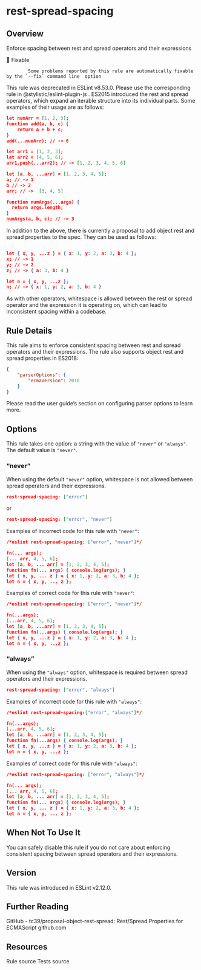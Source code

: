 
# rest-spread-spacing
## Overview
Enforce spacing between rest and spread operators and their expressions


🔧 Fixable

            Some problems reported by this rule are automatically fixable by the `--fix` command line  option
        


This rule was deprecated in ESLint v8.53.0. Please use the corresponding rule  in @stylistic/eslint-plugin-js .
ES2015 introduced the rest and spread operators, which expand an iterable structure into its individual parts. Some examples of their usage are as follows:

```json
let numArr = [1, 2, 3];
function add(a, b, c) {
    return a + b + c;
}
add(...numArr); // -> 6

let arr1 = [1, 2, 3];
let arr2 = [4, 5, 6];
arr1.push(...arr2); // -> [1, 2, 3, 4, 5, 6]

let [a, b, ...arr] = [1, 2, 3, 4, 5];
a; // -> 1
b // -> 2
arr; // ->  [3, 4, 5]

function numArgs(...args) {
  return args.length;
}
numArgs(a, b, c); // -> 3
```
In addition to the above, there is currently a proposal to add object rest and spread properties to the spec. They can be used as follows:

```json

let { x, y, ...z } = { x: 1, y: 2, a: 3, b: 4 };
x; // -> 1
y; // -> 2
z; // -> { a: 3, b: 4 }

let n = { x, y, ...z };
n; // -> { x: 1, y: 2, a: 3, b: 4 }
```
As with other operators, whitespace is allowed between the rest or spread operator and the expression it is operating on, which can lead to inconsistent spacing within a codebase.
## Rule Details
This rule aims to enforce consistent spacing between rest and spread operators and their expressions. The rule also supports object rest and spread properties in ES2018:

```json
{
    "parserOptions": {
        "ecmaVersion": 2018
    }
}
```
Please read the user guide’s section on configuring parser options  to learn more.
## Options
This rule takes one option: a string with the value of `"never"` or `"always"`. The default value is `"never"`.
### “never”
When using the default `"never"` option, whitespace is not allowed between spread operators and their expressions.

```json
rest-spread-spacing: ["error"]
```
or

```json
rest-spread-spacing: ["error", "never"]
```
Examples of incorrect code for this rule with `"never"`:


```json
/*eslint rest-spread-spacing: ["error", "never"]*/

fn(... args);
[... arr, 4, 5, 6];
let [a, b, ... arr] = [1, 2, 3, 4, 5];
function fn(... args) { console.log(args); }
let { x, y, ... z } = { x: 1, y: 2, a: 3, b: 4 };
let n = { x, y, ... z };
```
Examples of correct code for this rule with `"never"`:


```json
/*eslint rest-spread-spacing: ["error", "never"]*/

fn(...args);
[...arr, 4, 5, 6];
let [a, b, ...arr] = [1, 2, 3, 4, 5];
function fn(...args) { console.log(args); }
let { x, y, ...z } = { x: 1, y: 2, a: 3, b: 4 };
let n = { x, y, ...z };
```
### “always”
When using the `"always"` option, whitespace is required between spread operators and their expressions.

```json
rest-spread-spacing: ["error", "always"]
```
Examples of incorrect code for this rule with `"always"`:


```json
/*eslint rest-spread-spacing:["error", "always"]*/

fn(...args);
[...arr, 4, 5, 6];
let [a, b, ...arr] = [1, 2, 3, 4, 5];
function fn(...args) { console.log(args); }
let { x, y, ...z } = { x: 1, y: 2, a: 3, b: 4 };
let n = { x, y, ...z };
```
Examples of correct code for this rule with `"always"`:


```json
/*eslint rest-spread-spacing: ["error", "always"]*/

fn(... args);
[... arr, 4, 5, 6];
let [a, b, ... arr] = [1, 2, 3, 4, 5];
function fn(... args) { console.log(args); }
let { x, y, ... z } = { x: 1, y: 2, a: 3, b: 4 };
let n = { x, y, ... z };
```
## When Not To Use It
You can safely disable this rule if you do not care about enforcing consistent spacing between spread operators and their expressions.
## Version
This rule was introduced in ESLint v2.12.0.
## Further Reading





GitHub - tc39/proposal-object-rest-spread: Rest/Spread Properties for ECMAScript 
 github.com





## Resources

Rule source 
Tests source 


